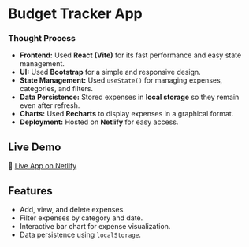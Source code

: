 # Budget Tracker App

### **Thought Process**
- **Frontend:** Used **React (Vite)** for its fast performance and easy state management.
- **UI:** Used **Bootstrap** for a simple and responsive design.
- **State Management:** Used `useState()` for managing expenses, categories, and filters.
- **Data Persistence:** Stored expenses in **local storage** so they remain even after refresh.
- **Charts:** Used **Recharts** to display expenses in a graphical format.
- **Deployment:** Hosted on **Netlify** for easy access.


## Live Demo
🔗 [Live App on Netlify](https://track-personal-expense.netlify.app/)

## Features
- Add, view, and delete expenses.
- Filter expenses by category and date.
- Interactive bar chart for expense visualization.
- Data persistence using `localStorage`.

